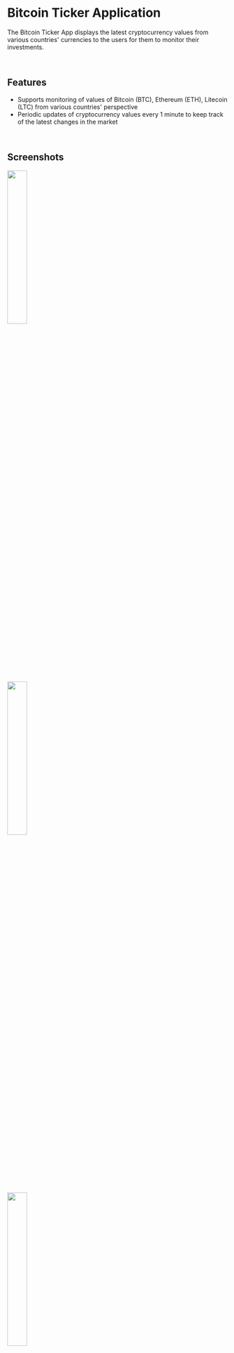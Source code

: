 # Bitcoin Ticker Application

The Bitcoin Ticker App displays the latest cryptocurrency values from various countries' currencies to the users for them to monitor their investments. 

<br/>

## Features 
- Supports monitoring of values of Bitcoin (BTC), Ethereum (ETH), Litecoin (LTC) from various countries' perspective
- Periodic updates of cryptocurrency values every 1 minute to keep track of the latest changes in the market

<br/>

## Screenshots
<img src="https://user-images.githubusercontent.com/59403437/97067597-92da1700-15f1-11eb-966c-1fdaca9f8218.PNG" width="30%">
<br/>
<img src="https://user-images.githubusercontent.com/59403437/97067603-a6857d80-15f1-11eb-8230-d8df2a4630b9.PNG" width="30%">
<br/>
<img src="https://user-images.githubusercontent.com/59403437/97067605-aeddb880-15f1-11eb-9d8b-59994c8a3c0d.PNG" width="30%">



